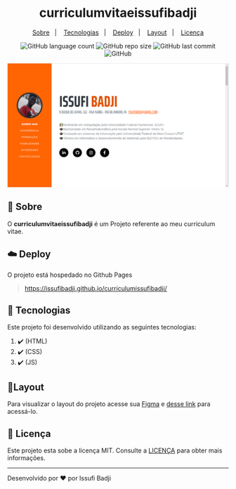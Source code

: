 <h1 align="center" color="orange">
  curriculumvitaeissufibadji
</h1>

<p align="center">
    <a href="#book-sobre">Sobre</a>&nbsp;&nbsp;&nbsp;|&nbsp;&nbsp;&nbsp;
    <a href="#rocket-tecnologias">Tecnologias</a>&nbsp;&nbsp;&nbsp;|&nbsp;&nbsp;&nbsp;
    <a href="#cloud-deploy">Deploy</a>&nbsp;&nbsp;&nbsp;|&nbsp;&nbsp;&nbsp;
    <a href="#layout">Layout</a>&nbsp;&nbsp;&nbsp;|&nbsp;&nbsp;&nbsp;
    <a href="#memo-licença">Licença</a>
</p>

<p align="center">
   
   <img alt="GitHub language count" src="https://img.shields.io/github/languages/count/issufibadji/curriculumvitaeissufibadji?style=flat-square">

   <img alt="GitHub repo size" src="https://img.shields.io/github/repo-size/issufibadji/curriculumvitaeissufibadji?style=flat-square">

   <img alt="GitHub last commit" src="https://img.shields.io/github/last-commit/issufibadji/curriculumvitaeissufibadji?style=flat-square">

   <img alt="GitHub" src="https://img.shields.io/github/license/issufibadji/curriculumvitaeissufibadji?style=flat-square">
</p>

![curriculum](https://github.com/issufibadji/curriculumissufibadji/blob/master/assets/img/curriculum.png)

## :book: Sobre

O **curriculumvitaeissufibadji**
é um Projeto referente ao meu curriculum vitae.

## :cloud: Deploy

O projeto está hospedado no Github Pages

> https://issufibadji.github.io/curriculumissufibadji/

## :rocket: Tecnologias

Este projeto foi desenvolvido utilizando as seguintes tecnologias:

<!-- ❌✔️ -->

1. ✔️ (HTML)
2. ✔️ (CSS)
3. ✔️ (JS)

## 🔖Layout

Para visualizar o layout do projeto acesse sua [Figma](figma.com) e [desse link](https://www.figma.com/) para acessá-lo.

## :memo: Licença

Este projeto esta sobe a licença MIT. Consulte a [LICENÇA](https://github.com/issufibadji/curriculumvitaeissufibadji/blob/master/LINCENSE) para obter mais informações.

---

Desenvolvido por :heart: por Issufi Badji
